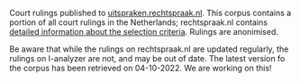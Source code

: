 Court rulings published to [uitspraken.rechtspraak.nl](uitspraken.rechtspraak.nl). This corpus contains a portion of all court rulings in the Netherlands; rechtspraak.nl contains [detailed information about the selection criteria](https://www.rechtspraak.nl/Uitspraken/Paginas/Selectiecriteria.aspx). Rulings are anonimised.

Be aware that while the rulings on rechtspraak.nl are updated regularly, the rulings on I-analyzer are not, and may be out of date. The latest version fo the corpus has been retrieved on 04-10-2022. We are working on this!
